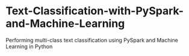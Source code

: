 # Text-Classification-with-PySpark-and-Machine-Learning
Performing multi-class text classification using PySpark and Machine Learning in Python
